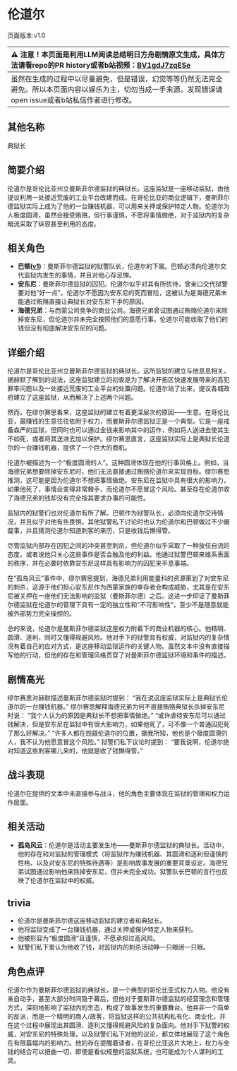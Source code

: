 # 伦道尔
页面版本:v1.0
 

| :warning: 注意！本页面是利用LLM阅读总结明日方舟剧情原文生成，具体方法请看repo的PR history或者b站视频：[BV1gdJ7zqESe](https://www.bilibili.com/video/BV1gdJ7zqESe/)         |
|:----------------------------|
| 虽然在生成的过程中以尽量避免，但是错误，幻觉等等仍然无法完全避免。所以本页面内容以娱乐为主，切勿当成一手来源。发现错误请open issue或者b站私信作者进行修改。|



## 其他名称
典狱长
## 简要介绍
伦道尔是哥伦比亚州立曼斯菲尔德监狱的典狱长。这座监狱是一座移动监狱，由他提议利用一处接近荒废的工业平台改建而成。在哥伦比亚的商业逻辑下，曼斯菲尔德监狱实际上成为了他的一台赚钱机器，可以用来关押或保护特定人物。伦道尔为人极度圆滑，虽然会接受贿赂，但行事谨慎，不愿将事情做绝，对于监狱内的复杂暗流采取了纵容甚至利用的态度。
## 相关角色
-   **巴顿([v1](extended_char_ba_dun.md))**：曼斯菲尔德监狱的狱警队长，伦道尔的下属。巴顿必须向伦道尔交代监狱内发生的事情，并且对他心存忌惮。
-   **安东尼**：曼斯菲尔德监狱的囚犯。伦道尔似乎对其有所优待，曾亲口交代狱警要对他“好一点”。伦道尔不愿因为安东尼的死而冒险，这被认为是海德兄弟未能通过贿赂直接让典狱长对安东尼下手的原因。
-   **海德兄弟**：与西蒙公司竞争的商业公司。海德兄弟曾试图通过贿赂伦道尔来除掉安东尼，但伦道尔并未完全按照他们的意愿行事。伦道尔可能收取了他们的钱但没有彻底解决安东尼的问题。
## 详细介绍
伦道尔是哥伦比亚州立曼斯菲尔德监狱的典狱长。这所监狱的建立与他息息相关。据赫默了解到的说法，这座监狱建立的初衷是为了解决开拓区快速发展带来的高犯罪率问题以及一处接近荒废的工业平台的处置问题。伦道尔站了出来，提议各城政府建立了这座监狱，从而解决了上述两个问题。

然而，在缪尔赛思看来，这座监狱的建立有着更深层次的原因——生意。在哥伦比亚，最赚钱的生意往往依附于权力，而曼斯菲尔德监狱正是一个典型。它是一座戒备森严的监狱，但同时也可以通过金钱来影响其中的运作，例如将人送进去使其生不如死，或者将其送进去加以保护。缪尔赛思直言，这座监狱实际上是典狱长伦道尔的一台赚钱机器，提供了一个巨大的商机。

伦道尔被描述为一个“极度圆滑的人”。这种圆滑体现在他的行事风格上。例如，当海德兄弟想要除掉安东尼时，他们无法直接通过贿赂伦道尔来实现目标。缪尔赛思推测，这可能是因为伦道尔不想把事情做绝。安东尼在监狱中具有很大的影响力，如果他死了，事情会变得非常棘手，而伦道尔不愿冒这个风险。甚至存在伦道尔收了海德兄弟的钱却没有完全按其要求办事的可能性。

监狱内的狱警们也对伦道尔有所了解。巴顿作为狱警队长，必须向伦道尔交待情况，并且似乎对他有些畏惧。其他狱警私下讨论时也认为伦道尔和巴顿做过不少龌龊事，并且猜测伦道尔知道刺客的来历，只是收钱后懒得管。

尽管监狱内部存在囚犯之间的冲突甚至刺杀，但伦道尔似乎采取了一种放任自流的态度，或者说他只关心这些事件是否会触及他的利益。他通过狱警巴顿来维系表面的秩序，并在必要时依靠安东尼这样具有影响力的囚犯来平息事端。

在“孤岛风云”事件中，缪尔赛思提到，海德兄弟利用能量科的资源策划了对安东尼的刺杀，这源于他们担心安东尼作为西蒙家族的幸存者会构成威胁，尤其是在安东尼被关押在一座他们无法影响的监狱（曼斯菲尔德）之后。这进一步印证了曼斯菲尔德监狱在伦道尔的管理下具有一定的独立性和“不可影响性”，至少不是随意就能被外部势力完全操控的。

总的来说，伦道尔是曼斯菲尔德监狱这座权力附着下的商业机器的核心。他精明、圆滑、逐利，同时又懂得规避风险。他对手下的狱警具有权威，对监狱内的复杂情况有着自己的应对方式，是这座移动监狱运作的关键人物。虽然文本中没有直接描写他的行动，但他的存在和管理风格贯穿了对曼斯菲尔德监狱环境和事件的描述。
## 剧情高光
缪尔赛思对赫默描述曼斯菲尔德监狱时提到：
“我在说这座监狱实际上是典狱长伦道尔的一台赚钱机器。”
缪尔赛思解释海德兄弟为何不直接贿赂典狱长杀掉安东尼时说：
“我个人认为的原因是典狱长不想把事情做绝。”
“或许虐待安东尼可以通过钱解决，但是安东尼在监狱中有很大影响力，如果他死了，可不像一个普通囚犯死了那么好解决。”
“许多人都在觊觎伦道尔的位置，据我所知，他也是个极度圆滑的人，我不认为他愿意冒这个风险。”
狱警们私下议论时提到：
“要我说啊，伦道尔绝对知道这些刺客哪儿来的，他就是收了钱懒得管。”
## 战斗表现
伦道尔在提供的文本中未直接参与战斗，他的角色主要体现在监狱的管理和权力运作层面。
## 相关活动
-   **孤岛风云**：伦道尔是活动主要发生地——曼斯菲尔德监狱的典狱长。活动中，他的存在和对监狱的管理模式（将监狱作为赚钱机器、其圆滑和逐利但谨慎的性格、以及对安东尼的特殊待遇等）是影响故事发展的重要背景设定。海德兄弟试图通过影响他来除掉安东尼，但并未完全成功。狱警队长巴顿的言行也反映了伦道尔在监狱中的权威。
## trivia
- 伦道尔是曼斯菲尔德这座移动监狱的建立者和典狱长。
- 他将监狱变成了一台赚钱机器，通过关押或保护特定人物来获利。
- 他被形容为“极度圆滑”且谨慎，不愿承担过高风险。
- 狱警们私下里认为他收了钱，对监狱内的刺杀活动睁一只眼闭一只眼。
## 角色点评
伦道尔作为曼斯菲尔德监狱的典狱长，是一个典型的哥伦比亚式权力人物。他没有亲自动手，甚至大部分时间隐于幕后，但他对于曼斯菲尔德监狱的经营理念和管理方式，深刻地影响了监狱内的生态，构成了故事发生的重要舞台。他并非一个简单的反派，而是一个精明的商人/政客，将监狱这样的公共机构私有化、商业化，并在这个过程中展现出其圆滑、逐利又懂得规避风险的复杂面向。他对手下狱警的权威，对安东尼的特殊处理，以及狱警们私下对他的议论，都立体地展现了这个角色在有限篇幅内的影响力。他的存在提醒着读者，在哥伦比亚这片大地上，权力与金钱的结合可以扭曲一切，即使是看似规整的监狱系统，也可能成为个人谋利的工具。